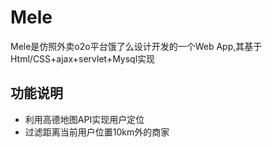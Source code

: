 Mele
===========
Mele是仿照外卖o2o平台饿了么设计开发的一个Web App,其基于Html/CSS+ajax+servlet+Mysql实现

功能说明
-----------
- 利用高德地图API实现用户定位
- 过滤距离当前用户位置10km外的商家

